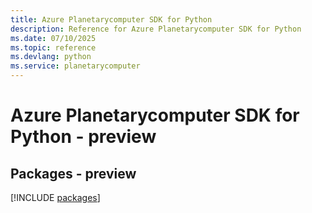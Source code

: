 ```yaml
---
title: Azure Planetarycomputer SDK for Python
description: Reference for Azure Planetarycomputer SDK for Python
ms.date: 07/10/2025
ms.topic: reference
ms.devlang: python
ms.service: planetarycomputer
---
```

# Azure Planetarycomputer SDK for Python - preview
## Packages - preview
[!INCLUDE [packages](planetarycomputer-index.md)]
